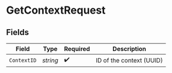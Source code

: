 # GetContextRequest


## Fields

| Field                    | Type                     | Required                 | Description              |
| ------------------------ | ------------------------ | ------------------------ | ------------------------ |
| `ContextID`              | *string*                 | :heavy_check_mark:       | ID of the context (UUID) |